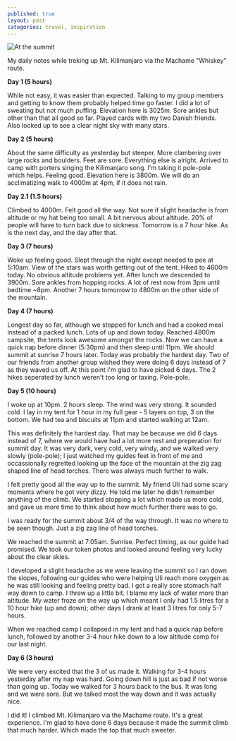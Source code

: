 ```yaml
---
published: true
layout: post
categories: travel, inspiration
---
```


![At the summit](https://cloud.githubusercontent.com/assets/1730420/6816899/9f5504c4-d2ed-11e4-91a8-a27472f20225.jpg) 

My daily notes while treking up Mt. Kilimanjaro via the Machame "Whiskey" route.

**Day 1 (5 hours)**

While not easy, it was easier than expected. Talking to my group members and getting to know them probably helped time go faster. I did a lot of sweating but not much puffing. Elevation here is 3025m. Sore ankles but other than that all good so far. Played cards with my two Danish friends. Also looked up to see a clear night sky with many stars.

**Day 2 (5 hours)**

About the same difficulty as yesterday but steeper. More clambering over large rocks and boulders. Feet are sore. Everything else is alright. Arrived to camp with porters singing the Kilimanjaro song. I'm taking it pole-pole which helps. Feeling good. Elevation here is 3800m. We will do an acclimatizing walk to 4000m at 4pm, if it does not rain.

**Day 2.1 (1.5 hours)**

Climbed to 4000m. Felt good all the way. Not sure if slight headache is from altitude or my hat being too small. A bit nervous about altitude. 20% of people will have to turn back due to sickness. Tomorrow is a 7 hour hike. As is the next day, and the day after that.

**Day 3 (7 hours)**

Woke up feeling good. Slept through the night except needed to pee at 5:10am. View of the stars was worth getting out of the tent. Hiked to 4600m today. No obvious altitude problems yet. After lunch we descended to 3900m. Sore ankles from hopping rocks. A lot of rest now from 3pm until bedtime ~8pm. Another 7 hours tomorrow to 4800m on the other side of the mountain.

**Day 4 (7 hours)**

Longest day so far, although we stopped for lunch and had a cooked meal instead of a packed lunch. Lots of up and down today. Reached 4800m campsite, the tents look awesome amongst the rocks. Now we can have a quick nap before dinner (5:30pm) and then sleep until 11pm. We should summit at sunrise 7 hours later. Today was probably the hardest day. Two of our friends from another group wished they were doing 6 days instead of 7 as they waved us off. At this point i'm glad to have picked 6 days. The 2 hikes seperated by lunch weren't too long or taxing. Pole-pole.

**Day 5 (10 hours)**

I woke up at 10pm. 2 hours sleep. The wind was very strong. It sounded cold. I lay in my tent for 1 hour in my full gear - 5 layers on top, 3 on the bottom. We had tea and biscuits at 11pm and started walking at 12am.

This was definitely the hardest day. That may be because we did 6 days instead of 7, where we would have had a lot more rest and preperation for summit day. It was very dark, very cold, very windy, and we walked very slowly (pole-pole); I just watched my guides feet in front of me and occassionally regretted looking up the face of the mountain at the zig zag shaped line of head torches. There was always much further to walk.

I felt pretty good all the way up to the summit. My friend Uli had some scary moments where he got very dizzy. He told me later he didn't remember anything of the climb. We started stopping a lot which made us more cold, and gave us more time to think about how much further there was to go.

I was ready for the summit about 3/4 of the way through. It was no where to be seen though. Just a zig zag line of head torches.

We reached the summit at 7:05am. Sunrise. Perfect timing, as our guide had promised. We took our token photos and looked around feeling very lucky about the clear skies.

I developed a slight headache as we were leaving the summit so I ran down the slopes, following our guides who were helping Uli reach more oxygen as he was still looking and feeling pretty bad. I got a really sore stomach half way down to camp. I threw up a little bit. I blame my lack of water more than altitude. My water froze on the way up which meant I only had 1.5 litres for a 10 hour hike (up and down); other days I drank at least 3 litres for only 5-7 hours.

When we reached camp I collapsed in my tent and had a quick nap before lunch, followed by another 3-4 hour hike down to a low altitude camp for our last night.

**Day 6 (3 hours)**

We were very excited that the 3 of us made it. Walking for 3-4 hours yesterday after my nap was hard. Going down hill is just as bad if not worse than going up. Today we walked for 3 hours back to the bus. It was long and we were sore. But we talked most the way down and it was actually nice.

I did it! I climbed Mt. Kilimanjaro via the Machame route. It's a great experience. I'm glad to have done 6 days because it made the summit climb that much harder. Which made the top that much sweeter.
